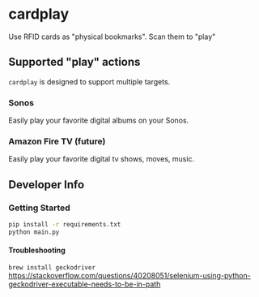 # cardplay

Use RFID cards as "physical bookmarks".  Scan them to "play"

## Supported "play" actions

`cardplay` is designed to support multiple targets.

### Sonos

Easily play your favorite digital albums on your Sonos.

### Amazon Fire TV (future)

Easily play your favorite digital tv shows, moves, music.

## Developer Info

### Getting Started

```bash
pip install -r requirements.txt
python main.py
```

#### Troubleshooting

`brew install geckodriver`
https://stackoverflow.com/questions/40208051/selenium-using-python-geckodriver-executable-needs-to-be-in-path